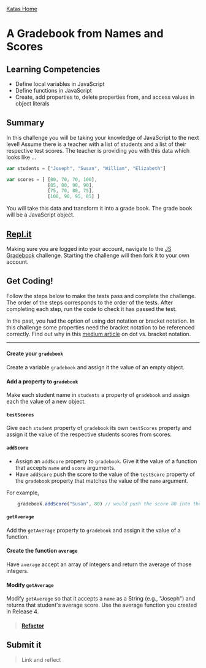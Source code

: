 [Katas Home](../js-katas.md)

# A Gradebook from Names and Scores

## Learning Competencies
- Define local variables in JavaScript
- Define functions in JavaScript
- Create, add properties to, delete properties from, and access values in object literals

## Summary
In this challenge you will be taking your knowledge of JavaScript to the next level! Assume there is a teacher with a list of students and a list of their respective test scores.  The teacher is providing you with this data which looks like ...

```javascript
var students = ["Joseph", "Susan", "William", "Elizabeth"]

var scores = [ [80, 70, 70, 100],
               [85, 80, 90, 90],
               [75, 70, 80, 75],
               [100, 90, 95, 85] ]
```

You will take this data and transform it into a grade book.  The grade book will be a JavaScript object.

## [Repl.it](https://repl.it/@devacademy)
Making sure you are logged into your account, navigate to the [JS Gradebook](https://repl.it/@devacademy/JS-Gradebook) challenge. Starting the challenge will then fork it to your own account.

## Get Coding!

Follow the steps below to make the tests pass and complete the challenge.  The order of the steps
corresponds to the order of the tests. After completing each step, run the code to check it has passed the test.

In the past, you had the option of using dot notation or bracket notation. In this challenge some properties need the bracket notation to be referenced correctly. Find out why in this [medium article](https://medium.com/@prufrock123/js-dot-notation-vs-bracket-notation-797c4e34f01d) on dot vs. bracket notation.

----

#### Create your `gradebook`

Create a variable `gradebook` and assign it the value of an empty object.

#### Add a property to `gradebook`

Make each student name in `students` a property of `gradebook` and assign each the value of a new object.

#### `testScores`

Give each `student` property of `gradebook` its own `testScores` property and assign it the value of the respective students scores from scores.

#### `addScore`

- Assign an `addScore` property to `gradebook`. Give it the value of a function that accepts `name` and `score` arguments.
- Have `addScore` push the score to the value of the `testScore` property of the `gradebook` property that matches the value of the `name` argument.

For example,
```javascript
    gradebook.addScore("Susan", 80) // would push the score 80 into the value of gradebook.Susan.testScores.
```
#### `getAverage`

Add the `getAverage` property to `gradebook` and assign it the value of a function.

#### Create the function `average`

Have `average` accept an array of integers and return the average of those integers.

#### Modify `getAverage`

Modify `getAverage` so that it accepts a `name` as a String (e.g., "Joseph") and returns that student's average score. Use the average function you created in Release 4.

> #### [Refactor](https://github.com/dev-academy-phase0/phase-0-handbook/blob/master/coding-references/refactoring.md)

## Submit it
> Link and reflect
